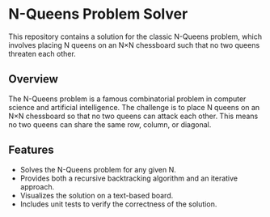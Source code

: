 # N-Queens Problem Solver

This repository contains a solution for the classic N-Queens problem, which involves placing N queens on an N×N chessboard such that no two queens threaten each other.

## Overview

The N-Queens problem is a famous combinatorial problem in computer science and artificial intelligence. The challenge is to place N queens on an N×N chessboard so that no two queens can attack each other. This means no two queens can share the same row, column, or diagonal.

## Features

- Solves the N-Queens problem for any given N.
- Provides both a recursive backtracking algorithm and an iterative approach.
- Visualizes the solution on a text-based board.
- Includes unit tests to verify the correctness of the solution.
